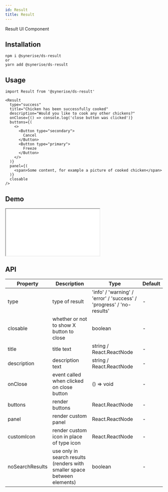 ```yaml
---
id: Result
title: Result
---
```


Result UI Component

## Installation

```
npm i @synerise/ds-result
or
yarn add @synerise/ds-result
```

## Usage

```
import Result from '@synerise/ds-result'

<Result
  type="success"
  title="Chicken has been successfully cooked"
  description="Would you like to cook any other chickens?"
  onClose={() => console.log('close button was clicked')}
  buttons={(
    <>
      <Button type="secondary">
        Cancel
      </Button>
      <Button type="primary">
        Freeze
      </Button>
    </>
  )}
  panel={(
    <span>Some content, for example a picture of cooked chicken</span>
  )}
  closable
/>

```

## Demo

<iframe src="/storybook-static/iframe.html?id=components-result--default"></iframe>

## API

| Property        | Description                                                              | Type                                                                 | Default |
| --------------- | ------------------------------------------------------------------------ | -------------------------------------------------------------------- | ------- |
| type            | type of result                                                           | 'info' / 'warning' / 'error' / 'success' / 'progress' / 'no-results' | -       |
| closable        | whether or not to show X button to close                                 | boolean                                                              | -       |
| title           | title text                                                               | string / React.ReactNode                                             | -       |
| description     | description text                                                         | string / React.ReactNode                                             | -       |
| onClose         | event called when clicked on close button                                | () => void                                                           | -       |
| buttons         | render buttons                                                           | React.ReactNode                                                      | -       |
| panel           | render custom panel                                                      | React.ReactNode                                                      | -       |
| customIcon      | render custom icon in place of type icon                                 | React.ReactNode                                                      | -       |
| noSearchResults | use only in search results (renders with smaller space between elements) | boolean                                                              | -       |
